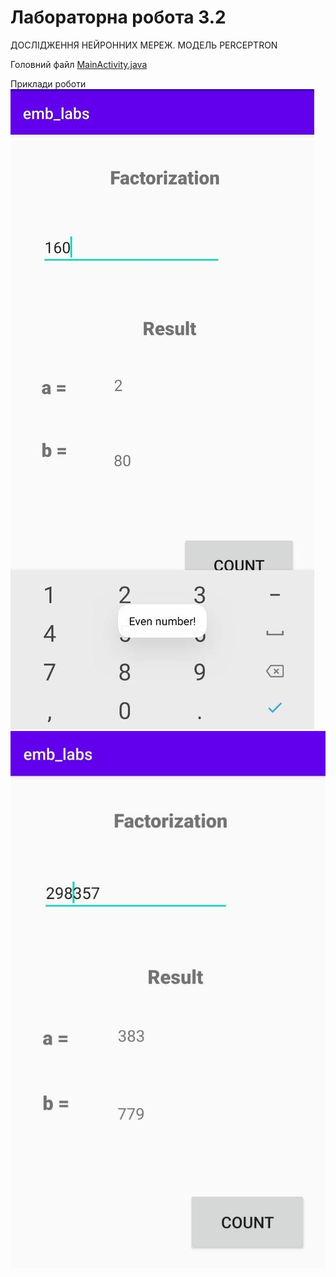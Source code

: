 # Лабораторна робота 3.2

ДОСЛІДЖЕННЯ НЕЙРОННИХ МЕРЕЖ. МОДЕЛЬ PERCEPTRON

Головний файл [MainActivity.java](https://github.com/lesia-s/emb_3.2/blob/master/app/src/main/java/com/example/emb_32/MainActivity.java)

Приклади роботи
![Image1](https://github.com/lesia-s/emb_3.1/blob/master/img1.jpg)
![Image2](https://github.com/lesia-s/emb_3.1/blob/master/img2.jpg)